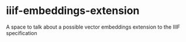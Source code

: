 # iiif-embeddings-extension
A space to talk about a possible vector embeddings extension to the IIIF specification
